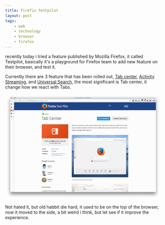 ```yaml
---
title: Firefix Testpilot
layout: post
tags:
    - web
    - technology
    - browser
    - firefox
---
```



recently today i tried a feature published by Mozilla Firefox, it called Testpilot, basically it's a playground for Firefox team to add new feature on their browser, and test it.

Currently there are 3 feature that has been rolled out, [Tab center](https://testpilot.firefox.com/experiments/tab-center), [Activity Streaming](https://testpilot.firefox.com/experiments/activity-stream), and [Universal Search](https://testpilot.firefox.com/experiments/universal-search), the most significant is Tab center, it change how we react with Tabs.

![mozilla firefox tab center](/images/posts/tabs.jpg)


Not hated it, but old habbit die hard, it used to be on the top of the browser, now it moved to the side, a bit weird i think, but let see if it improve the experience.
